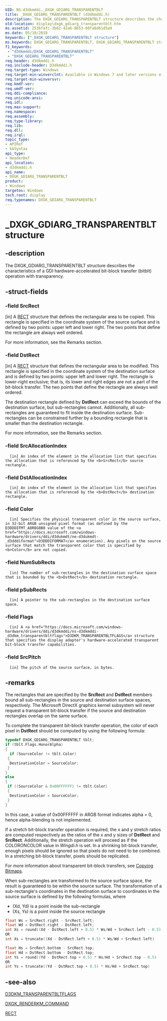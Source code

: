 ```yaml
---
UID: NS:d3dkmddi._DXGK_GDIARG_TRANSPARENTBLT
title: _DXGK_GDIARG_TRANSPARENTBLT (d3dkmddi.h)
description: The DXGK_GDIARG_TRANSPARENTBLT structure describes the characteristics of a GDI hardware-accelerated bit-block transfer (bitblt) operation with transparency.
old-location: display\dxgk_gdiarg_transparentblt.htm
ms.assetid: 2536fafc-3b62-42a6-8b53-60fa8d61d5a9
ms.date: 05/10/2018
keywords: ["_DXGK_GDIARG_TRANSPARENTBLT structure"]
ms.keywords: DXGK_GDIARG_TRANSPARENTBLT, DXGK_GDIARG_TRANSPARENTBLT structure [Display Devices], DmStructs_bb046cac-9272-4bf2-a3a7-33cc7035f3fb.xml, _DXGK_GDIARG_TRANSPARENTBLT, d3dkmddi/DXGK_GDIARG_TRANSPARENTBLT, display.dxgk_gdiarg_transparentblt
f1_keywords:
 - "d3dkmddi/DXGK_GDIARG_TRANSPARENTBLT"
 - "DXGK_GDIARG_TRANSPARENTBLT"
req.header: d3dkmddi.h
req.include-header: D3dkmddi.h
req.target-type: Windows
req.target-min-winverclnt: Available in Windows 7 and later versions of the Windows operating systems.
req.target-min-winversvr: 
req.kmdf-ver: 
req.umdf-ver: 
req.ddi-compliance: 
req.unicode-ansi: 
req.idl: 
req.max-support: 
req.namespace: 
req.assembly: 
req.type-library: 
req.lib: 
req.dll: 
req.irql: 
topic_type:
- APIRef
- kbSyntax
api_type:
- HeaderDef
api_location:
- d3dkmddi.h
api_name:
- DXGK_GDIARG_TRANSPARENTBLT
product:
- Windows
targetos: Windows
tech.root: display
req.typenames: DXGK_GDIARG_TRANSPARENTBLT
---
```


# _DXGK_GDIARG_TRANSPARENTBLT structure


## -description


The DXGK_GDIARG_TRANSPARENTBLT structure describes the characteristics of a GDI hardware-accelerated bit-block transfer (bitblt) operation with transparency.


## -struct-fields




### -field SrcRect

[in] A <a href="https://docs.microsoft.com/windows/desktop/api/windef/ns-windef-tagrect">RECT</a> structure that defines the rectangular area to be copied. This rectangle is specified in the coordinate system of the source surface and is defined by two points: upper left and lower right. The two points that define the rectangle are always well ordered. 

For more information, see the Remarks section.


### -field DstRect

[in] A <a href="https://docs.microsoft.com/windows/desktop/api/windef/ns-windef-tagrect">RECT</a> structure that defines the rectangular area to be modified. This rectangle is specified in the coordinate system of the destination surface and is defined by two points: upper left and lower right. The rectangle is lower-right exclusive; that is, its lower and right edges are not a part of the bit-block transfer. The two points that define the rectangle are always well ordered. 

The destination rectangle defined by <b>DstRect</b> can exceed the bounds of the destination surface, but sub-rectangles cannot. Additionally, all sub-rectangles are guaranteed to fit inside the destination surface. Sub-rectangles can be constrained further by a bounding rectangle that is smaller than the destination rectangle. 

For more information, see the Remarks section.


### -field SrcAllocationIndex


      [in] An index of the element in the allocation list that specifies the allocation that is referenced by the <b>SrcRect</b> source rectangle.
     


### -field DstAllocationIndex


      [in] An index of the element in the allocation list that specifies the allocation that is referenced by the <b>DstRect</b> destination rectangle.
     


### -field Color


      [in] Specifies the physical transparent color in the source surface, in 32-bit ARGB unsigned pixel format (as defined by the D3DDDIFMT_A8R8G8B8 value of the <a href="https://docs.microsoft.com/windows-hardware/drivers/ddi/d3dukmdt/ne-d3dukmdt-_d3dddiformat">D3DDDIFORMAT</a> enumeration). Any pixels on the source surface that match the transparent color that is specified by <b>Color</b> are not copied.
     


### -field NumSubRects


      [in] The number of sub-rectangles in the destination surface space that is bounded by the <b>DstRect</b> destination rectangle.
     


### -field pSubRects


      [in] A pointer to the sub-rectangles in the destination surface space.
     


### -field Flags


      [in] A <a href="https://docs.microsoft.com/windows-hardware/drivers/ddi/d3dkmddi/ns-d3dkmddi-_d3dkm_transparentbltflags">D3DKM_TRANSPARENTBLTFLAGS</a> structure that specifies the display adapter's hardware-accelerated transparent bit-block transfer capabilities.
     


### -field SrcPitch


      [in] The pitch of the source surface, in bytes.
     


## -remarks



The rectangles that are specified by the <b>SrcRect</b> and <b>DstRect</b> members bound all sub-rectangles in the source and destination surface spaces, respectively. The Microsoft DirectX graphics kernel subsystem will never request a transparent bit-block transfer if the source and destination rectangles overlap on the same surface.

To complete the transparent bit-block transfer operation, the color of each pixel in <b>DstRect</b> should be computed by using the following formula:

```cpp
typedef DXGK_GDIARG_TRANSPARENTBLT tblt;
if (tblt.Flags.HonorAlpha)
{
  if (SourceColor != tblt.Color)
 {
  DestinationColor = SourceColor; 
 }
}
else
{
 if ((SourceColor & 0x00FFFFFF) != tblt.Color)
 {
  DestinationColor = SourceColor; 
 }
}
```

In this case, a value of 0x00FFFFFF in ARGB format indicates alpha = 0, hence alpha-blending is not implemented.

If a stretch bit-block transfer operation is required, the x and y stretch ratios are computed respectively as the ratios of the x and y sizes of <b>DstRect</b> and <b>SrcRect</b>. Additionally, the stretch operation will proceed as if the COLORONCOLOR value in <i>Wingdi.h</i> is set. In a shrinking bit-block transfer, enough pixels should be ignored so that pixels do not need to be combined. In a stretching bit-block transfer, pixels should be replicated.

For more information about transparent bit-block transfers, see <a href="https://docs.microsoft.com/windows-hardware/drivers/display/copying-bitmaps">Copying Bitmaps</a>.

When sub-rectangles are transformed to the source surface space, the result is guaranteed to be within the source surface. The transformation of a sub-rectangle's coordinates in the destination surface to coordinates  in the source surface is defined by the following formulas, where

<ul>
<li>(Xd, Yd) is a point inside the sub-rectangle</li>
<li>(Xs, Ys) is a point inside the source rectangle</li>
</ul>

```cpp
float Ws = SrcRect.right - SrcRect.left;
float Wd = DstRect.right - DstRect.left;
int Xs = round((Xd - DstRect.left + 0.5) * Ws/Wd + SrcRect.left - 0.5)
OR
int Xs = truncate((Xd - DstRect.left + 0.5) * Ws/Wd + SrcRect.left)

float Hs = SrcRect.bottom - SrcRect.top;
float Hd = DstRect.bottom - DstRect.top;
int Ys = round((Yd - DstRect.top + 0.5) * Hs/Hd + SrcRect.top - 0.5)
OR
int Ys = truncate((Yd - DstRect.top + 0.5) * Hs/Hd + SrcRect.top)
```


## -see-also




<a href="https://docs.microsoft.com/windows-hardware/drivers/ddi/d3dkmddi/ns-d3dkmddi-_d3dkm_transparentbltflags">D3DKM_TRANSPARENTBLTFLAGS</a>



<a href="https://docs.microsoft.com/windows-hardware/drivers/ddi/d3dkmddi/ns-d3dkmddi-_dxgk_renderkm_command">DXGK_RENDERKM_COMMAND</a>



<a href="https://docs.microsoft.com/windows/desktop/api/windef/ns-windef-tagrect">RECT</a>
 

 

